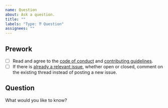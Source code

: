 ```yaml
---
name: Question
about: Ask a question.
title: ""
labels: "Type: ⁇ Question"
assignees: ""
---
```


## Prework

- [ ] Read and agree to the [code of conduct](https://www.contributor-covenant.org/version/2/0/code_of_conduct/) and [contributing guidelines](https://github.com/rstudio/gt-python/blob/main/.github/CONTRIBUTING.md).
- [ ] If there is [already a relevant issue](https://github.com/rstudio/gt-python/issues), whether open or closed, comment on the existing thread instead of posting a new issue.

## Question

What would you like to know?
